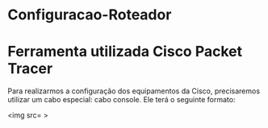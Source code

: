 # Configuracao-Roteador

# Ferramenta utilizada Cisco Packet Tracer

Para realizarmos a configuração dos equipamentos da Cisco, precisaremos utilizar um cabo especial: cabo console. Ele terá o seguinte formato:

<img src= ></img>
